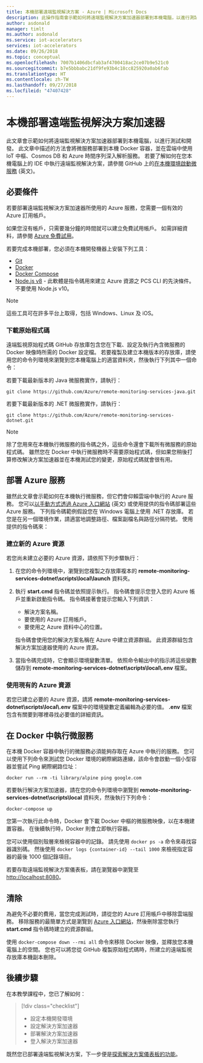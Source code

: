 ```yaml
---
title: 本機部署遠端監視解決方案 - Azure | Microsoft Docs
description: 此操作指南會示範如何將遠端監視解決方案加速器部署到本機電腦，以進行測試和開發。
author: asdonald
manager: timlt
ms.author: asdonald
ms.service: iot-accelerators
services: iot-accelerators
ms.date: 09/26/2018
ms.topic: conceptual
ms.openlocfilehash: 7007b1406dbcfab3af4700418ac2ce07b9e521c0
ms.sourcegitcommit: b7e5bbbabc21df9fe93b4c18cc825920a0ab6fab
ms.translationtype: HT
ms.contentlocale: zh-TW
ms.lasthandoff: 09/27/2018
ms.locfileid: "47407428"
---
```

# <a name="deploy-the-remote-monitoring-solution-accelerator-locally"></a>本機部署遠端監視解決方案加速器

此文章會示範如何將遠端監視解決方案加速器部署到本機電腦，以進行測試和開發。 此文章中描述的方法會將微服務部署到本機 Docker 容器，並在雲端中使用 IoT 中樞、Cosmos DB 和 Azure 時間序列深入解析服務。 若要了解如何在您本機電腦上的 IDE 中執行遠端監視解決方案，請參閱 GitHub 上的[在本機環境啟動微服務](https://github.com/Azure/remote-monitoring-services-java/blob/master/docs/LOCAL_DEPLOYMENT.md) \(英文\)。

## <a name="prerequisites"></a>必要條件

若要部署遠端監視解決方案加速器所使用的 Azure 服務，您需要一個有效的 Azure 訂用帳戶。

如果您沒有帳戶，只需要幾分鐘的時間就可以建立免費試用帳戶。 如需詳細資料，請參閱 [Azure 免費試用](http://azure.microsoft.com/pricing/free-trial/)。

若要完成本機部署，您必須在本機開發機器上安裝下列工具：

* [Git](https://git-scm.com/)
* [Docker](https://www.docker.com)
* [Docker Compose](https://docs.docker.com/compose/install/)
* [Node.js v8](https://nodejs.org/) - 此軟體是指令碼用來建立 Azure 資源之 PCS CLI 的先決條件。 不要使用 Node.js v10。

> [!NOTE]
> 這些工具可在許多平台上取得，包括 Windows、Linux 及 iOS。

### <a name="download-the-source-code"></a>下載原始程式碼

遠端監視原始程式碼 GitHub 存放庫包含您在下載、設定及執行內含微服務的 Docker 映像時所需的 Docker 設定檔。 若要複製及建立本機版本的存放庫，請使用您的命令列環境來瀏覽到您本機電腦上的適當資料夾，然後執行下列其中一個命令：

若要下載最新版本的 Java 微服務實作，請執行：

```cmd/sh
git clone https://github.com/Azure/remote-monitoring-services-java.git
```

若要下載最新版本的 .NET 微服務實作，請執行：

```cmd\sh
git clone https://github.com/Azure/remote-monitoring-services-dotnet.git
```

> [!NOTE]
> 除了您用來在本機執行微服務的指令碼之外，這些命令還會下載所有微服務的原始程式碼。 雖然您在 Docker 中執行微服務時不需要原始程式碼，但如果您稍後打算修改解決方案加速器並在本機測試您的變更，原始程式碼就會很有用。

## <a name="deploy-the-azure-services"></a>部署 Azure 服務

雖然此文章會示範如何在本機執行微服務，但它們會仰賴雲端中執行的 Azure 服務。 您可以[以手動方式透過 Azure 入口網站](https://github.com/Azure/azure-iot-pcs-remote-monitoring-dotnet/wiki/Manual-steps-to-create-azure-resources-for-local-setup) \(英文\) 或使用提供的指令碼部署這些 Azure 服務。 下列指令碼範例假設您在 Windows 電腦上使用 .NET 存放庫。 若您是在另一個環境作業，請適當地調整路徑、檔案副檔名與路徑分隔符號。 使用提供的指令碼來：

### <a name="create-new-azure-resources"></a>建立新的 Azure 資源

若您尚未建立必要的 Azure 資源，請依照下列步驟執行：

1. 在您的命令列環境中，瀏覽到您複製之存放庫複本的 **remote-monitoring-services-dotnet\scripts\local\launch** 資料夾。

2. 執行 **start.cmd** 指令碼並依照提示執行。 指令碼會提示您登入您的 Azure 帳戶並重新啟動指令碼。 指令碼接著會提示您輸入下列資訊：
    * 解決方案名稱。
    * 要使用的 Azure 訂用帳戶。
    * 要使用之 Azure 資料中心的位置。

    指令碼會使用您的解決方案名稱在 Azure 中建立資源群組。 此資源群組包含解決方案加速器使用的 Azure 資源。

3. 當指令碼完成時，它會顯示環境變數清單。 依照命令輸出中的指示將這些變數儲存到 **remote-monitoring-services-dotnet\\scripts\\local\\.env** 檔案。

### <a name="use-existing-azure-resources"></a>使用現有的 Azure 資源

若您已建立必要的 Azure 資源，請將 **remote-monitoring-services-dotnet\\scripts\\local\\.env** 檔案中的環境變數定義編輯為必要的值。 **.env** 檔案包含有關要到哪裡尋找必要值的詳細資訊。

## <a name="run-the-microservices-in-docker"></a>在 Docker 中執行微服務

在本機 Docker 容器中執行的微服務必須能夠存取在 Azure 中執行的服務。 您可以使用下列命令來測試您 Docker 環境的網際網路連線，該命令會啟動一個小型容器並嘗試 Ping 網際網路位址：

```cmd/sh
docker run --rm -ti library/alpine ping google.com
```

若要執行解決方案加速器，請在您的命令列環境中瀏覽到 **remote-monitoring-services-dotnet\\scripts\\local** 資料夾，然後執行下列命令：

```cmd\sh
docker-compose up
```

您第一次執行此命令時，Docker 會下載 Docker 中樞的微服務映像，以在本機建置容器。 在後續執行時，Docker 則會立即執行容器。

您可以使用個別殼層來檢視容器中的記錄。 請先使用 `docker ps -a` 命令來尋找容器識別碼。 然後使用 `docker logs {container-id} --tail 1000` 來檢視指定容器的最後 1000 個記錄項目。

若要存取遠端監視解決方案儀表板，請在瀏覽器中瀏覽至 [http://localhost:8080](http://localhost:8080)。

## <a name="clean-up"></a>清除

為避免不必要的費用，當您完成測試時，請從您的 Azure 訂用帳戶中移除雲端服務。 移除服務的最簡單方式是瀏覽到 [Azure 入口網站](https://ms.portal.azure.com)，然後刪除當您執行 **start.cmd** 指令碼時建立的資源群組。

使用 `docker-compose down --rmi all` 命令來移除 Docker 映像，並釋放您本機電腦上的空間。 您也可以將您從 GitHub 複製原始程式碼時，所建立的遠端監視存放庫本機副本刪除。

## <a name="next-steps"></a>後續步驟

在本教學課程中，您已了解如何：

> [!div class="checklist"]
> * 設定本機開發環境
> * 設定解決方案加速器
> * 部署解決方案加速器
> * 登入解決方案加速器

既然您已部署遠端監視解決方案，下一步便是[探索解決方案儀表板的功能](quickstart-remote-monitoring-deploy.md)。

<!-- Next tutorials in the sequence -->
